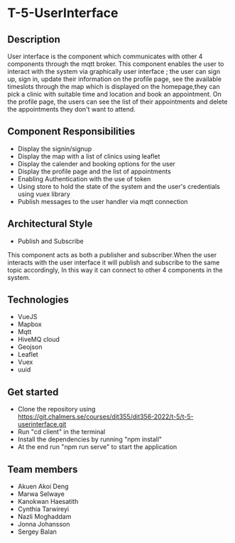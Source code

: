 # T-5-UserInterface



## Description

User interface is the component which communicates with other 4 components through the mqtt broker. This component enables the user to interact with the system via graphically user interface ; the user can sign up, sign in, update their information on the profile page, see the available timeslots through the map which is displayed on the homepage,they can pick a clinic with suitable time and location and book an appointment. On the profile page, the users can see the list of their appointments and delete the appointments they don't want to attend.


## Component Responsibilities

* Display the signin/signup
* Display the map with a list of clinics using leaflet
* Display the calender and booking options for the user
* Display the profile page and the list of appointments
* Enabling Authentication with the use of token
* Using store to hold the state of the system and the user's credentials using vuex library
* Publish messages to the user handler via mqtt connection

## Architectural Style
* Publish and Subscribe
 
This component acts as both a publisher and subscriber.When the user interacts with the user interface it will publish and subscribe to the same topic accordingly, In this way it can connect to other 4 components in the system.

## Technologies

* VueJS
* Mapbox
* Mqtt
* HiveMQ cloud
* Geojson
* Leaflet
* Vuex
* uuid 

## Get started

* Clone the repository using https://git.chalmers.se/courses/dit355/dit356-2022/t-5/t-5-userinterface.git
* Run "cd client" in the terminal
* Install the dependencies by running "npm install"
* At the end run "npm run serve" to start the application


## Team members

* Akuen Akoi Deng
* Marwa Selwaye
* Kanokwan Haesatith
* Cynthia Tarwireyi
* Nazli Moghaddam
* Jonna Johansson
* Sergey Balan

